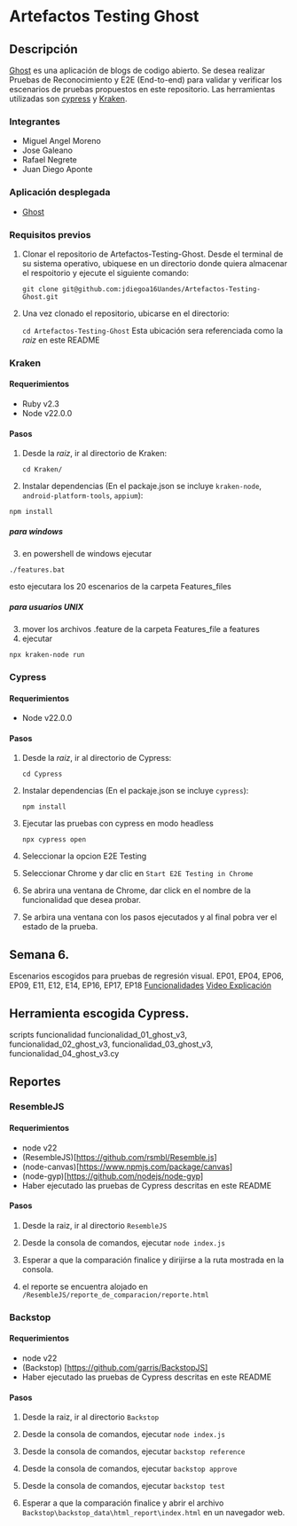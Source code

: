 # Artefactos Testing Ghost

## Descripción
[Ghost](https://ghost.org/) es una aplicación de blogs de codigo abierto. Se desea realizar Pruebas de Reconocimiento y E2E (End-to-end) para validar y verificar los escenarios de pruebas propuestos en este repositorio. Las herramientas utilizadas son [cypress](https://docs.cypress.io/) y [Kraken](https://thesoftwaredesignlab.github.io/KrakenMobile/).

### Integrantes
- Miguel Angel Moreno
- Jose Galeano
- Rafael Negrete
- Juan Diego Aponte

### Aplicación desplegada
- [Ghost](https://ghost-mnkl.onrender.com)

### Requisitos previos
1. Clonar el repositorio de Artefactos-Testing-Ghost. Desde el terminal de su sistema operativo, ubiquese en un directorio donde quiera almacenar el respoitorio y ejecute el siguiente comando:

   `git clone git@github.com:jdiegoa16Uandes/Artefactos-Testing-Ghost.git`

2. Una vez clonado el repositorio, ubicarse en el directorio:

   `cd Artefactos-Testing-Ghost` Esta ubicación sera referenciada como la _raiz_ en este README

### Kraken
#### Requerimientos

- Ruby v2.3
- Node v22.0.0

#### Pasos

1. Desde la _raiz_, ir al directorio de Kraken:

   `cd Kraken/`

2. Instalar dependencias (En el packaje.json se incluye `kraken-node`, `android-platform-tools`, `appium`):

```
npm install
```
##### para windows
3. en powershell de windows ejecutar 
```
./features.bat
```
esto ejecutara los 20 escenarios de la carpeta Features_files
##### para usuarios UNIX
3. mover los archivos .feature de la carpeta Features_file a features
4. ejecutar
```
npx kraken-node run
```

### Cypress
#### Requerimientos
- Node v22.0.0

#### Pasos

1. Desde la _raiz_, ir al directorio de Cypress:

   `cd Cypress`

2. Instalar dependencias (En el packaje.json se incluye `cypress`):

   `npm install`

3. Ejecutar las pruebas con cypress en modo headless

   `npx cypress open`

4. Seleccionar la opcion E2E Testing

5. Seleccionar Chrome y dar clic en `Start E2E Testing in Chrome`

5. Se abrira una ventana de Chrome, dar click en el nombre de la funcionalidad que desea probar.

6. Se arbira una ventana con los pasos ejecutados y al final pobra ver el estado de la prueba.




## Semana 6.
Escenarios escogidos para pruebas de regresión visual.
EP01, EP04, EP06, EP09, E11, E12, E14, EP16, EP17, EP18
[Funcionalidades](https://github.com/jdiegoa16Uandes/Artefactos-Testing-Ghost/wiki/Funcionalidades)
[Video Explicación](https://www.youtube.com/watch?v=MekUtPULDxU)

## Herramienta escogida Cypress.

scripts funcionalidad funcionalidad_01_ghost_v3, funcionalidad_02_ghost_v3, funcionalidad_03_ghost_v3, funcionalidad_04_ghost_v3.cy

## Reportes

### ResembleJS

#### Requerimientos

 - node v22
 - (ResembleJS)[https://github.com/rsmbl/Resemble.js]
 - (node-canvas)[https://www.npmjs.com/package/canvas]
 - (node-gyp)[https://github.com/nodejs/node-gyp]
 - Haber ejecutado las pruebas de Cypress descritas en este README

#### Pasos

1. Desde la raiz, ir al directorio `ResembleJS`

2. Desde la consola de comandos, ejecutar `node index.js`

3. Esperar a que la comparación finalice y dirijirse a la ruta mostrada en la consola.

4. el reporte se encuentra alojado en `/ResembleJS/reporte_de_comparacion/reporte.html`


### Backstop

#### Requerimientos

 - node v22
 - (Backstop) [https://github.com/garris/BackstopJS]
 - Haber ejecutado las pruebas de Cypress descritas en este README

#### Pasos

1. Desde la raiz, ir al directorio `Backstop`

2. Desde la consola de comandos, ejecutar `node index.js`

3. Desde la consola de comandos, ejecutar `backstop reference`

4. Desde la consola de comandos, ejecutar `backstop approve`

5. Desde la consola de comandos, ejecutar `backstop test`

6. Esperar a que la comparación finalice y abrir el archivo `Backstop\backstop_data\html_report\index.html` en un navegador web.


